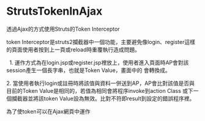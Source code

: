 # StrutsTokenInAjax
透過Ajax的方式使用Struts的Token Interceptor

token Interceptor是struts2攔截器中一個功能，主要避免像login、register這樣的頁面使用者按到上一頁或reload時重覆執行造成問題。
<p>
    1. 運作方式為在login.jsp或register.jsp裡放上<s:token/>，使用者進入頁面時AP會對該session產生一個長字串，也就是Token Value，畫面中的<s:token/>
會轉換成<input type='hidden' name='token' value='XXXXXXXXXXXXXXXXXX'/>。
<p>
    2. 當使用者執行login或註冊時將該值與資料一併送到AP，AP會比對該值是否與目前的Token Value是相同的，若值為相同會將程序invoke到action Class 或下一個攔截器並將該token Value設為無效。比對不符即result到設定的錯誤程序裡。

為了使token可以在Ajax網頁中運作

